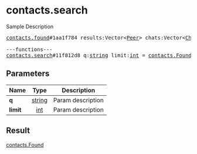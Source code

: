 # contacts.search

Sample Description

<pre>
<a href="../constructor/contacts.found.md">contacts.found</a>#1aa1f784 results:Vector&lt;<a href="../type/Peer.md">Peer</a>&gt; chats:Vector&lt;<a href="../type/Chat.md">Chat</a>&gt; users:Vector&lt;<a href="../type/User.md">User</a>&gt; = <a href="../type/contacts.Found.md">contacts.Found</a>;

---functions---
<a href="../method/contacts.search.md">contacts.search</a>#11f812d8 q:<a href="../type/string.md">string</a> limit:<a href="../type/int.md">int</a> = <a href="../type/contacts.Found.md">contacts.Found</a>;</pre>
## Parameters

| Name | Type | Description |
|------|:----:|-------------|
| **q** | <a href="../type/string.md">string</a> | Param description |
| **limit** | <a href="../type/int.md">int</a> | Param description |

## Result

<a href="../type/contacts.Found.md">contacts.Found</a>

